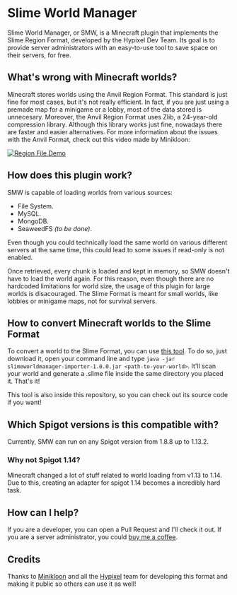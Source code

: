 # Slime World Manager
Slime World Manager, or SMW, is a Minecraft plugin that implements the Slime Region Format, developed by the Hypixel Dev Team. Its goal is to provide server administrators with an easy-to-use tool to save space on their servers, for free.

## What's wrong with Minecraft worlds?

Minecraft stores worlds using the Anvil Region Format. This standard is just fine for most cases, but it's not really efficient. In fact, if you are just using a premade map for a minigame or a lobby, most of the data stored is unnecesary. Moreover, the Anvil Region Format uses Zlib, a 24-year-old compression library. Although this library works just fine, nowadays there are faster and easier alternatives. For more information about the issues with the Anvil Format, check out this video made by Minikloon:

[![Region File Demo](http://img.youtube.com/vi/fONu02AtoUc/0.jpg)](http://www.youtube.com/watch?v=fONu02AtoUc)

## How does this plugin work?

SMW is capable of loading worlds from various sources:
* File System. 
* MySQL.
* MongoDB.
* SeaweedFS _(to be done)_.

Even though you could technically load the same world on various different servers at the same time, this could lead to some issues if read-only is not enabled.

Once retrieved, every chunk is loaded and kept in memory, so SMW doesn't have to load the world again. For this reason, even though there are no hardcoded limitations for world size, the usage of this plugin for large worlds is disacouraged. The Slime Format is meant for small worlds, like lobbies or minigame maps, not for survival servers.

## How to convert Minecraft worlds to the Slime Format

To convert a world to the Slime Format, you can use [this tool](https://drive.google.com/file/d/1MC3SyjM4nV-VzzwzoDWyx6th5ImKasJ7/view?usp=sharing). To do so, just download it, open your command line and type `java -jar slimeworldmanager-importer-1.0.0.jar <path-to-your-world>`. It'll scan your world and generate a .slime file inside the same directory you placed it. That's it!

This tool is also inside this repository, so you can check out its source code if you want!

## Which Spigot versions is this compatible with?

Currently, SMW can run on any Spigot version from 1.8.8 up to 1.13.2.

### Why not Spigot 1.14?
Minecraft changed a lot of stuff related to world loading from v1.13 to 1.14. Due to this, creating an adapter for spigot 1.14 becomes a incredibly hard task.

## How can I help?

If you are a developer, you can open a Pull Request and I'll check it out. If you are a server administrator, you could [buy me a coffee](https://www.paypal.com/cgi-bin/webscr?cmd=_s-xclick&hosted_button_id=K6MHYRBPV5UD2&source=url).

## Credits

Thanks to [Minikloon](https://twitter.com/Minikloon) and all the [Hypixel](https://twitter.com/HypixelNetwork) team for developing this format and making it public so others can use it as well!
